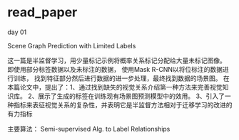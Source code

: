# read_paper


day 01

Scene Graph Prediction with Limited Labels

这一篇是半监督学习，用少量标记示例将概率关系标记分配给大量未标记图像。
即使用部分标签数据以及未标注的数据，
使用Mask R-CNN以将位标注的数据进行训练，
找到特征部分然后进行数据的进一步处理，最终找到数据的场景图。
在本篇论文中，提出了：1、通过找到缺失的视觉关系介绍第一种方法来完善视觉知识库。
2、展示了生成的标签在训练现有场景图预测模型中的效用。
3、引入了一种指标来表征视觉关系的复杂性，并表明它是半监督方法相对于迁移学习的改进的有力指标

主要算法：
Semi-supervised Alg. to Label Relationships
